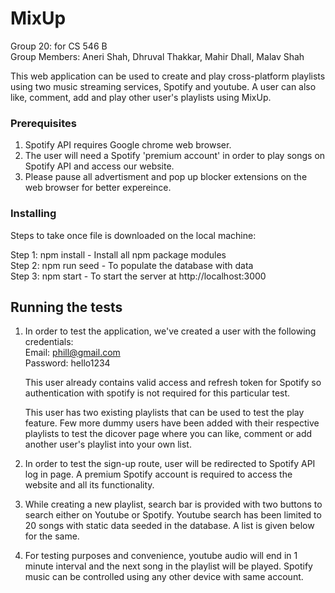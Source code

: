 # MixUp

Group 20: for CS 546 B  
Group Members: Aneri Shah, Dhruval Thakkar, Mahir Dhall, Malav Shah

This web application can be used to create and play cross-platform playlists using two music streaming services, Spotify and youtube. A user can also like, comment, add and play other user's playlists using MixUp.

### Prerequisites

1. Spotify API requires Google chrome web browser.
2. The user will need a Spotify 'premium account' in order to play songs on Spotify API and access our website. 
3. Please pause all advertisment and pop up blocker extensions on the web browser for better expereince.

### Installing

Steps to take once file is downloaded on the local machine:

Step 1: npm install - Install all npm package modules   
Step 2: npm run seed - To populate the database with data   
Step 3: npm start - To start the server at http://localhost:3000 


## Running the tests

1. In order to test the application, we've created a user with the following credentials:   
   Email: phill@gmail.com   
   Password: hello1234

   This user already contains valid access and refresh token for Spotify so authentication with spotify is not required for this particular test. 

   This user has two existing playlists that can be used to test the play feature. Few more dummy users have been added with their respective playlists to test the dicover page where you can like, comment or add another user's playlist into your own list.

2. In order to test the sign-up route, user will be redirected to Spotify API log in page. A premium Spotify account is required to access the website and all its functionality. 

3. While creating a new playlist, search bar is provided with two buttons to search either on Youtube or Spotify. Youtube search has been limited to 20 songs with static data seeded in the database. A list is given below for the same.

4. For testing purposes and convenience, youtube audio will end in 1 minute interval and the next song in the playlist will be played. Spotify music can be controlled using any other device with same account.




